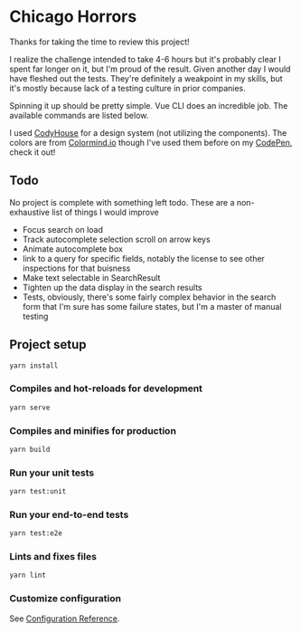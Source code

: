 # Chicago Horrors

Thanks for taking the time to review this project!

I realize the challenge intended to take 4-6 hours but it's probably clear I spent far longer on it, but I'm proud of the result. Given another day I would have fleshed out the tests. They're definitely a weakpoint in my skills, but it's mostly because lack of a testing culture in prior companies.

Spinning it up should be pretty simple. Vue CLI does an incredible job. The available commands are listed below.

I used [CodyHouse](https://codyhouse.co/) for a design system (not utilizing the components). The colors are from [Colormind.io](http://colormind.io/) though I've used them before on my [CodePen](https://codepen.io/PatrickKennedy), check it out!

## Todo

No project is complete with something left todo. These are a non-exhaustive list of things I would improve

- Focus search on load
- Track autocomplete selection scroll on arrow keys
- Animate autocomplete box
- link to a query for specific fields, notably the license to see other inspections for that buisness
- Make text selectable in SearchResult
- Tighten up the data display in the search results
- Tests, obviously, there's some fairly complex behavior in the search form that I'm sure has some failure states, but I'm a master of manual testing

## Project setup

```sh
yarn install
```

### Compiles and hot-reloads for development

```sh
yarn serve
```

### Compiles and minifies for production

```sh
yarn build
```

### Run your unit tests

```sh
yarn test:unit
```

### Run your end-to-end tests

```sh
yarn test:e2e
```

### Lints and fixes files

```sh
yarn lint
```

### Customize configuration

See [Configuration Reference](https://cli.vuejs.org/config/).

